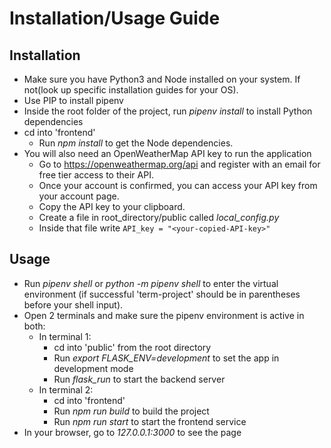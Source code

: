 # Installation/Usage Guide

## Installation
- Make sure you have Python3 and Node installed on your system. If not(look up specific installation guides for your OS).
- Use PIP to install pipenv
- Inside the root folder of the project, run *pipenv install* to install Python dependencies
- cd into 'frontend'
  - Run *npm install* to get the Node dependencies.
- You will also need an OpenWeatherMap API key to run the application
  - Go to <a>https://openweathermap.org/api</a> and register with an email for free tier access to their API.
  - Once your account is confirmed, you can access your API key from your account page.
  - Copy the API key to your clipboard.
  - Create a file in root_directory/public called *local_config.py*
  - Inside that file write ```API_key = "<your-copied-API-key>"```

## Usage
- Run *pipenv shell* or *python -m pipenv shell* to enter the virtual environment (if successful 'term-project' should be in parentheses before your shell input).
- Open 2 terminals and make sure the pipenv environment is active in both:
  - In terminal 1:
    - cd into 'public' from the root directory
    - Run *export FLASK_ENV=development* to set the app in development mode
    - Run *flask_run* to start the backend server
  - In terminal 2:
    - cd into 'frontend'
    - Run *npm run build* to build the project
    - Run *npm run start* to start the frontend service
- In your browser, go to *127.0.0.1:3000* to see the page